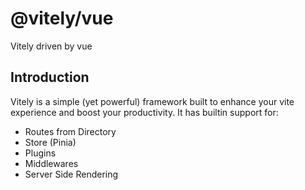 # @vitely/vue

Vitely driven by vue

## Introduction

Vitely is a simple (yet powerful) framework built to enhance your vite experience and boost your productivity.
It has builtin support for:

-   Routes from Directory
-   Store (Pinia)
-   Plugins
-   Middlewares
-   Server Side Rendering

